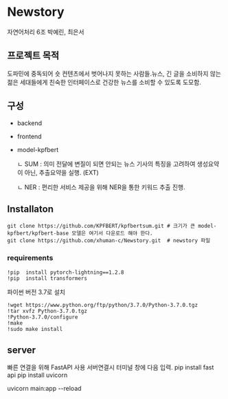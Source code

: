 # Newstory
자연어처리 6조 박예린, 최은서

## 프로젝트 목적
도파민에 중독되어 숏 컨텐츠에서 벗어나지 못하는 사람들.뉴스, 긴 글을 소비하지 않는 젊은 세대들에게 친숙한 인터페이스로 건강한 뉴스를 소비할 수 있도록 도모함.


## 구성 
- backend 
- frontend
- model-kpfbert  

  
    ㄴ SUM  : 의미 전달에 변질이 되면 안되는 뉴스 기사의 특징을 고려하여 생성요약이 아닌, 추출요약을 실행. (EXT)

  
    ㄴ NER  :  편리한 서비스 제공을 위해 NER을 통한 키워드 추출 진행. 

## Installaton
    git clone https://github.com/KPFBERT/kpfbertsum.git # 크기가 큰 model-kpfbert/kpfbert-base 모델은 여기서 다운로드 해야 한다. 
    git clone https://github.com/xhuman-c/Newstory.git  # newstory 파일 


### requirements
    !pip  install pytorch-lightning==1.2.8
    !pip  install transformers

    
파이썬 버전 3.7로 설치 


    !wget https://www.python.org/ftp/python/3.7.0/Python-3.7.0.tgz
    !tar xvfz Python-3.7.0.tgz
    !Python-3.7.0/configure
    !make
    !sudo make install



## server
빠른 연결을 위해 FastAPI 사용
서버연결시 터미널 창에 다음 입력.
  pip install fast api
  pip install uvicorn


  uvicorn main:app --reload 

